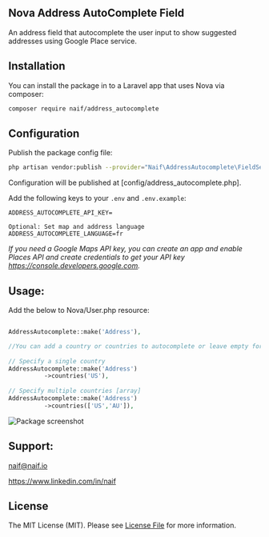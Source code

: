 ## Nova Address AutoComplete Field

An address field that autocomplete the user input to show suggested addresses using Google Place service.

## Installation

You can install the package in to a Laravel app that uses Nova via composer:

```bash
composer require naif/address_autocomplete
```
## Configuration
Publish the package config file:
```bash
php artisan vendor:publish --provider="Naif\AddressAutocomplete\FieldServiceProvider"
```

Configuration will be published at [config/address_autocomplete.php].


Add the following keys to your `.env` and `.env.example`:

```
ADDRESS_AUTOCOMPLETE_API_KEY=

Optional: Set map and address language
ADDRESS_AUTOCOMPLETE_LANGUAGE=fr
```

_If you need a Google Maps API key, you can create an app and enable Places API and create credentials to get your API key https://console.developers.google.com._


## Usage:
Add the below to Nova/User.php resource:

```php

AddressAutocomplete::make('Address'),

//You can add a country or countries to autocomplete or leave empty for all.
          
// Specify a single country
AddressAutocomplete::make('Address')
          ->countries('US'),
                
// Specify multiple countries [array]
AddressAutocomplete::make('Address')
          ->countries(['US','AU']),
```

![Package screenshot](https://pbs.twimg.com/media/DlnCDrbX0AAi1fw.jpg)

## Support:
naif@naif.io

https://www.linkedin.com/in/naif

## License

The MIT License (MIT). Please see [License File](LICENSE.md) for more information.
